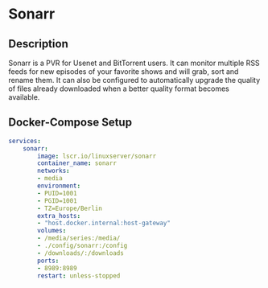 # Sonarr

## Description

Sonarr is a PVR for Usenet and BitTorrent users. It can monitor multiple RSS feeds for new episodes of your favorite shows and will grab, sort and rename them. It can also be configured to automatically upgrade the quality of files already downloaded when a better quality format becomes available.


## Docker-Compose Setup

```yaml
services:
    sonarr:
        image: lscr.io/linuxserver/sonarr
        container_name: sonarr
        networks:
        - media
        environment:
        - PUID=1001
        - PGID=1001
        - TZ=Europe/Berlin
        extra_hosts:
        - "host.docker.internal:host-gateway"
        volumes:
        - /media/series:/media/
        - ./config/sonarr:/config
        - /downloads/:/downloads
        ports:
        - 8989:8989
        restart: unless-stopped
```